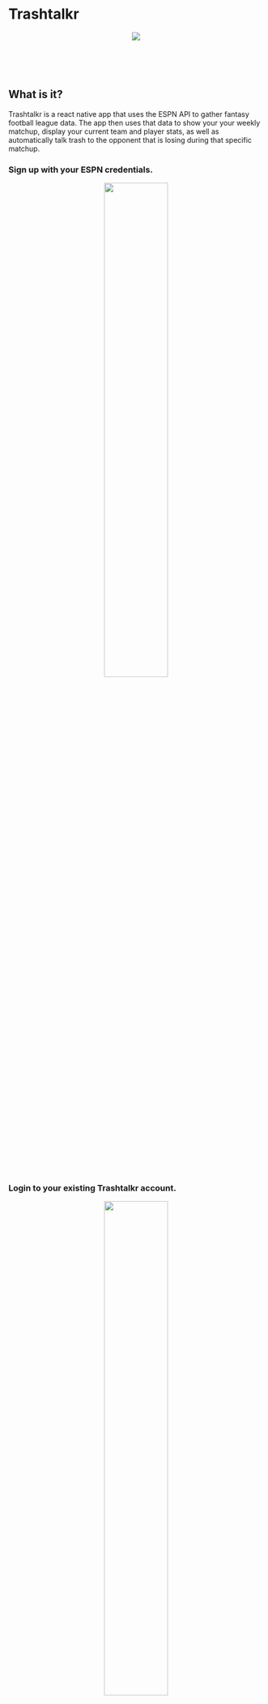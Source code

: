 # Trashtalkr


<p align="center"> <img  src="https://media.giphy.com/media/l4EpcazyPta1byn8Q/giphy.gif" ></p>

<br>
<br>
<br>

##  What is it?
Trashtalkr is a react native app that uses the ESPN API to gather fantasy football league data. The app then uses that data to show your your weekly matchup, display your current team and player stats, as well as automatically talk trash to the opponent that is losing during that specific matchup.



### Sign up with your ESPN credentials.
<p align="center">
    <img width=50% src="/trashtalkr/2.png">
</p>


### Login to your existing Trashtalkr account.

<p align="center">
    <img width=50% src="/trashtalkr/3.png">
    <br>
    <img width=50% src="/trashtalkr/4.png">
</p>

### App will open to your current week matchup.

<p align="center">
    <img width=50% src="/trashtalkr/5.png">
    <br>
    <img width=50% src="/trashtalkr/6.png">
</p>

### Home page is a news feed from "newsapi.org".

<p align="center">
    <img width=50% src="/trashtalkr/7.png">
  </a>


### NFl page is weekly NFL team game scores.

<p align="center">
    <img width=50% src="/trashtalkr/8.png">
</p>

### Trashtalkr page is where you can view your messages that Trashtalkr sent you.

<p align="center">
    <img width=50% src="/Trashtalkr/9.png">
</p>
